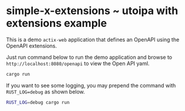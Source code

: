 # simple-x-extensions ~ utoipa with extensions example

This is a demo `actix-web` application that defines an OpenAPI using the OpenAPI extensions.

Just run command below to run the demo application and browse to `http://localhost:8080/openapi` to view the Open API yaml.

```bash
cargo run
```

If you want to see some logging, you may prepend the command with `RUST_LOG=debug` as shown below.

```bash
RUST_LOG=debug cargo run
```
